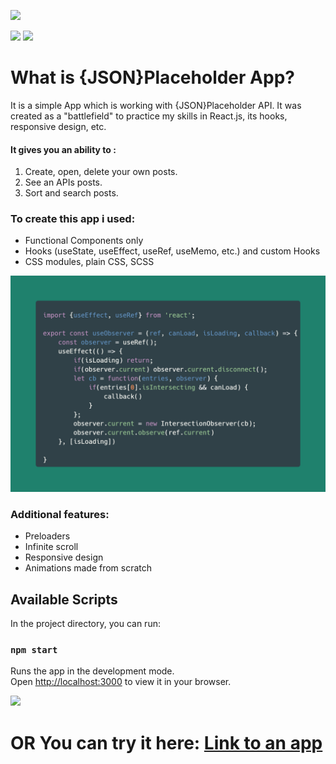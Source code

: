 
![](https://i.ibb.co/QPgkKWc/JSON-Placeholder-App.png)

![](https://img.shields.io/github/languages/top/thesaddest/react-blog) ![](https://img.shields.io/github/languages/count/thesaddest/react-blog)


What is {JSON}Placeholder App? 
=============

It is a simple App which is working with {JSON}Placeholder API.
It was created as a "battlefield" to practice my skills in  React.js, its hooks, responsive design, etc.

#### It gives you an ability to :
                
1. Create, open, delete your own posts.
2. See an APIs posts.
3. Sort and search posts.


### To create this app i used:

- Functional Components only
- Hooks (useState, useEffect, useRef, useMemo, etc.) and custom Hooks
- CSS modules, plain CSS, SCSS

![](carbon.png)

### Additional features:

- Preloaders
- Infinite scroll
- Responsive design
- Animations made from scratch


## Available Scripts

In the project directory, you can run:

### `npm start`

Runs the app in the development mode.\
Open [http://localhost:3000](http://localhost:3000) to view it in your browser.


![](https://media.giphy.com/media/sUVjpahvpALdyTU4mD/giphy.gif)

# OR You can try it here: [Link to an app](https://thesaddest.github.io/react-blog/ "Heading link")

